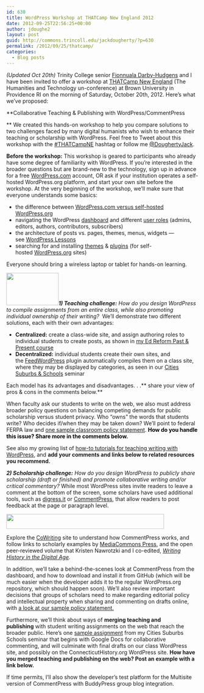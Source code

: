 ```yaml
---
id: 630
title: WordPress Workshop at THATCamp New England 2012
date: 2012-09-25T22:56:25+00:00
author: jdoughe2
layout: post
guid: http://commons.trincoll.edu/jackdougherty/?p=630
permalink: /2012/09/25/thatcamp/
categories:
  - Blog posts
---
```

_(Updated Oct 20th)_ Trinity College senior <a title="FDH" href="http://commons.trincoll.edu/fdh/" target="_blank">Fionnuala Darby-Hudgens</a> and I have been invited to offer a workshop at <a title="THATCampNE" href="http://newengland2012.thatcamp.org/workshops/" target="_blank">THATCamp New England</a> (The Humanities and Technology un-conference) at Brown University in Providence RI on the morning of Saturday, October 20th, 2012. Here&#8217;s what we&#8217;ve proposed:

**Collaborative Teaching & Publishing with WordPress/CommentPress
  
** We created this hands-on workshop to help you compare solutions to two challenges faced by many digital humanists who wish to enhance their teaching or scholarship with WordPress. Feel free to Tweet about this workshop with the <a title="hashtag" href="https://twitter.com/search/%23thatcampne" target="_blank">#THATCampNE</a> hashtag or follow me <a title="twitter" href="https://twitter.com/DoughertyJack" target="_blank">@DoughertyJack</a>.

**Before the workshop:** This workshop is geared to participants who already have some degree of familiarity with WordPress. If you&#8217;re interested in the broader questions but are brand-new to the technology, sign up in advance for a free <a title="wordpress-com" href="http://wordpress.com/" target="_blank">WordPress.com</a> account, OR ask if your institution operates a self-hosted WordPress.org platform, and start your own site before the workshop. At the very beginning of the workshop, we&#8217;ll make sure that everyone understands some basics:

  * the difference between <a title="com-vs-org" href="http://en.support.wordpress.com/com-vs-org/" target="_blank">WordPress.com versus self-hosted WordPress.org</a>
  * navigating the WordPress <a id="" href="http://codex.wordpress.org/Dashboard_Screen" target="_blank">dashboard</a> and different <a id="" href="http://codex.wordpress.org/Roles_and_Capabilities" target="_blank">user roles</a> (admins, editors, authors, contributors, subscribers)
  * the architecture of posts vs. pages, themes, menus, widgets — see <a id="" href="http://codex.wordpress.org/WordPress_Lessons" target="_blank">WordPress Lessons</a>
  * searching for and installing <a id="" href="http://wordpress.org/extend/themes/" target="_blank">themes</a> & <a id="" href="http://wordpress.org/extend/plugins/" target="_blank">plugins</a> (for self-hosted <a id="" title="http://WordPress.org" href="http://wordpress.org/" target="_blank">WordPress.org</a> sites)

Everyone should bring a wireless laptop or tablet for hands-on learning.

_[<img class="alignright  wp-image-635" src="http://localhost/wordpress/wp-content/uploads/2012/09/WordPressLogo.jpeg" alt="" width="137" height="85" />](http://localhost/wordpress/wp-content/uploads/2012/09/WordPressLogo.jpeg)**1) Teaching challenge:** How do you design WordPress to compile assignments from an entire class, while also promoting individual ownership of their writing?_  We&#8217;ll demonstrate two different solutions, each with their own advantages:

  * **Centralized:** create a class-wide site, and assign authoring roles to individual students to create posts, as shown in <a title="edreform" href="http://commons.trincoll.edu/edreform" target="_blank">my Ed Reform Past & Present course</a>
  * **Decentralized:** individual students create their own sites, and the <a title="FeedWordPress" href="http://wordpress.org/extend/plugins/feedwordpress/" target="_blank">FeedWordPress</a> plugin automatically compiles them on a class site, where they may be displayed by categories, as seen in our <a title="cssp" href="http://commons.trincoll.edu/cssp" target="_blank">Cities Suburbs & Schools</a> seminar

Each model has its advantages and disadvantages. . .** share your view of pros & cons in the comments below.**

When faculty ask our students to write on the web, we also must address broader policy questions on balancing competing demands for public scholarship versus student privacy. Who &#8220;owns&#8221; the words that students write? Who decides if/when they may be taken down? We&#8217;ll point to federal FERPA law and <a title="policy" href="http://commons.trincoll.edu/edreform/resources/" target="_blank">one sample classroom policy statement</a>. <span style="color: #000000"><strong>How do you handle this issue? Share more in the comments below.</strong></span>

See also my growing list of <a title="how-to" href="http://commons.trincoll.edu/jackdougherty/how-to/" target="_blank">how-to tutorials for teaching writing with WordPress</a>, and **add your comments and links below to related resources you recommend.**

_**2) Scholarship challenge:** How do you design WordPress to publicly share scholarship (draft or finished) and promote collaborative writing and/or critical commentary?_ While most WordPress sites invite readers to leave a comment at the bottom of the screen, some scholars have used additional tools, such as <a title="digress.it" href="http://digress.it/" target="_blank">digress.it</a> or <a title="commentpress" href="http://www.futureofthebook.org/commentpress/" target="_blank">CommentPress</a>, that allow readers to post feedback at the page or paragraph level.

[<img class="aligncenter size-full wp-image-636" src="http://localhost/wordpress/wp-content/uploads/2012/09/Logo-CPdigress-merged.png" alt="" width="414" height="39" srcset="http://localhost/wordpress/wp-content/uploads/2012/09/Logo-CPdigress-merged.png 414w, http://localhost/wordpress/wp-content/uploads/2012/09/Logo-CPdigress-merged-300x28.png 300w" sizes="(max-width: 414px) 100vw, 414px" />](http://localhost/wordpress/wp-content/uploads/2012/09/Logo-CPdigress-merged.png)

Explore the <a title="cowriting" href="http://cowriting.trincoll.edu" target="_blank">CoWriting</a> site to understand how CommentPress works, and follow links to scholarly examples by <a title="mcpress" href="http://mediacommons.futureofthebook.org/mcpress/" target="_blank">MediaCommons Press</a>, and the open peer-reviewed volume that Kristen Nawrotzki and I co-edited, _<a title="writinghistory" href="http://writinghistory.trincoll.edu" target="_blank">Writing History in the Digital Age</a>._

In addition, we&#8217;ll take a behind-the-scenes look at CommentPress from the dashboard, and how to download and install it from GitHub (which will be much easier when the developer adds it to the regular WordPress.org repository, which should happen soon). We&#8217;ll also review important decisions that groups of scholars need to make regarding editorial policy and intellectual property when sharing and commenting on drafts online, with <a title="policy" href="http://writinghistory.trincoll.edu/evolution/policy/" target="_blank">a look at our sample policy statement.</a>

Furthermore, we&#8217;ll think about ways of **merging teaching and publishing** with student writing assignments on the web that reach the broader public. Here&#8217;s one <a title="essay2" href="ommons.trincoll.edu/cssp/assignments/connecticut-history-entry/" target="_blank">sample assignment</a> from my Cities Suburbs Schools seminar that begins with Google Docs for collaborative commenting, and will culminate with final drafts on our class WordPress site, and possibly on the ConnecticutHistory.org WordPress site. **How have you merged teaching and publishing on the web? Post an example with a link below.**

If time permits, I&#8217;ll also show the developer&#8217;s test platform for the Multisite version of CommentPress with BuddyPress group blog integration.